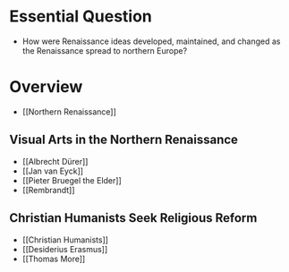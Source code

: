 # Essential Question
- How were Renaissance ideas developed, maintained, and changed as the Renaissance spread to northern Europe?
# Overview
- [[Northern Renaissance]]
## Visual Arts in the Northern Renaissance
- [[Albrecht Dürer]]
- [[Jan van Eyck]]
- [[Pieter Bruegel the Elder]]
- [[Rembrandt]]
## Christian Humanists Seek Religious Reform
- [[Christian Humanists]]
- [[Desiderius Erasmus]]
- [[Thomas More]]